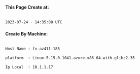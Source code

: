 
   
#### This Page Create at:

```bash

2023-07-24 - 14:35:08 UTC

```

#### Create By Machine:

```bash

Host Name : fv-az411-185

platform  : Linux-5.15.0-1041-azure-x86_64-with-glibc2.35

Ip Local  : 10.1.1.17

```

